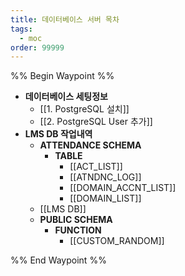 ```yaml
---
title: 데이터베이스 서버 목차
tags:
  - moc
order: 99999
---
```

%% Begin Waypoint %%
- **데이터베이스 세팅정보**
	- [[1. PostgreSQL 설치]]
	- [[2. PostgreSQL User 추가]]
- **LMS DB 작업내역**
	- **ATTENDANCE SCHEMA**
		- **TABLE**
			- [[ACT_LIST]]
			- [[ATNDNC_LOG]]
			- [[DOMAIN_ACCNT_LIST]]
			- [[DOMAIN_LIST]]
	- [[LMS DB]]
	- **PUBLIC SCHEMA**
		- **FUNCTION**
			- [[CUSTOM_RANDOM]]

%% End Waypoint %%